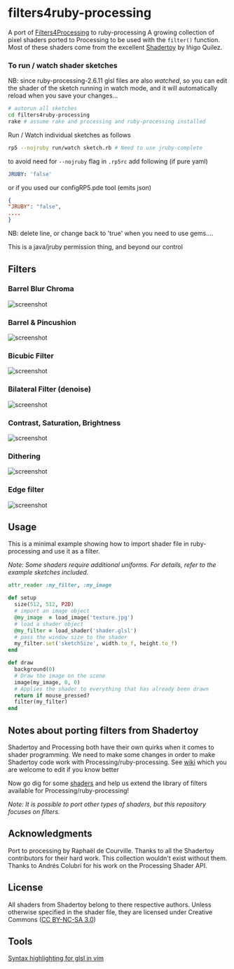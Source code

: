 filters4ruby-processing
==================
A port of [Filters4Processing][] to ruby-processing
A growing collection of pixel shaders ported to Processing to be used with the `filter()` function. Most of these shaders come from the excellent [Shadertoy](https://www.shadertoy.com) by Iñigo Quilez.

### To run / watch shader sketches 
NB: since ruby-processing-2.6.11 glsl files are also _watched_, so you can edit the shader of the sketch running in
watch mode, and it will automatically reload when you save your changes...
```bash
# autorun all sketches
cd filters4ruby-processing
rake # assume rake and processing and ruby-processing installed
```
Run / Watch individual sketches as follows
```bash
rp5 --nojruby run/watch sketch.rb # Need to use jruby-complete
```
to avoid need for `--nojruby` flag in `.rp5rc` add following (if pure yaml)
```yaml
JRUBY: 'false'
```
or if you used our configRP5.pde tool (emits json)
```json
{
"JRUBY": "false",
....
}
```
NB: delete line, or change back to 'true' when you need to use gems.... 

This is a java/jruby permission thing, and beyond our control
## Filters

### Barrel Blur Chroma
![screenshot](https://github.com/SableRaf/Filters4Processing/blob/master/screenshots/BarrelBlurChroma.jpg)

### Barrel & Pincushion
![screenshot](https://github.com/SableRaf/Filters4Processing/blob/master/screenshots/BarrelPincushion.png)

### Bicubic Filter
![screenshot](https://github.com/SableRaf/Filters4Processing/blob/master/screenshots/Bicubic.jpg)

### Bilateral Filter (denoise)
![screenshot](https://github.com/SableRaf/Filters4Processing/blob/master/screenshots/Bilateral.jpg)

### Contrast, Saturation, Brightness
![screenshot](https://github.com/SableRaf/Filters4Processing/blob/master/screenshots/ConSatBri.jpg)

### Dithering
![screenshot](https://github.com/SableRaf/Filters4Processing/blob/master/screenshots/Dithering.jpg)

### Edge filter
![screenshot](https://github.com/SableRaf/Filters4Processing/blob/master/screenshots/Edge.jpg)

## Usage

This is a minimal example showing how to import shader file in ruby-processing and use it as a filter.

*Note: Some shaders require additional uniforms. For details, refer to the example sketches included.*

```ruby
attr_reader :my_filter, :my_image

def setup
  size(512, 512, P2D)
  # import an image object
  @my_image  = load_image('texture.jpg')
  # load a shader object
  @my_filter = load_shader('shader.glsl')
  # pass the window size to the shader
  my_filter.set('sketchSize', width.to_f, height.to_f)
end

def draw
  background(0)
  # Draw the image on the scene
  image(my_image, 0, 0)
  # Applies the shader to everything that has already been drawn
  return if mouse_pressed?
  filter(my_filter)
end
```

## Notes about porting filters from Shadertoy

Shadertoy and Processing both have their own quirks when it comes to shader programming. We need to make some changes in order to make Shadertoy code work with Processing/ruby-processing. See [wiki](https://github.com/ruby-processing/filters4ruby-processing/wiki/Translating-shaders-for-processing) which you are welcome to edit if you know better

Now go dig for some [shaders](https://www.shadertoy.com/results?query=filter) and help us extend the library of filters available for Processing/ruby-processing!

*Note: It is possible to port other types of shaders, but this repository focuses on filters.*

## Acknowledgments
Port to processing by Raphaël de Courville.
Thanks to all the Shadertoy contributors for their hard work. This collection wouldn't exist without them. Thanks to Andr&eacute;s Colubri for his work on the Processing Shader API.

## License
All shaders from Shadertoy belong to there respective authors. Unless otherwise specified in the shader file, they are licensed under Creative Commons ([CC BY-NC-SA 3.0](http://creativecommons.org/licenses/by-nc-sa/3.0/deed.en_US))

## Tools
[Syntax highlighting for glsl in vim](https://github.com/beyondmarc/glsl.vim)

[Filters4Processing]:https://github.com/SableRaf/Filters4Processing
